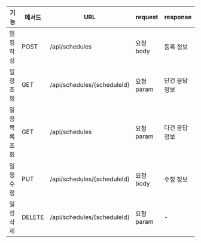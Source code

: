 | 기능       | 메서드    | URL                         | request  | response |
|------------|--------|-----------------------------|----------|----------|
| 일정 작성  | POST   | /api/schedules              | 요청 body  | 등록 정보    |
| 일정 조회  | GET    | /api/schedules/{scheduleId} | 요청 param | 단건 응답 정보 |
| 일정 목록 조회 | GET    | /api/schedules              | 요청 param | 다건 응답 정보 |
| 일정 수정  | PUT    | /api/schedules/{scheduleId} | 요청 body  | 수정 정보    |
| 일정 삭제  | DELETE | /api/schedules/{scheduleId} | 요청 param | -        |
